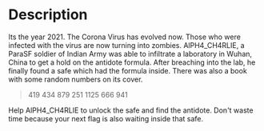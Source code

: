 # Description
Its the year 2021. The Corona Virus has evolved now. Those who were infected with the virus are now turning into zombies.
AlPH4_CH4RLIE, a ParaSF soldier of Indian Army was able to infiltrate a laboratory in Wuhan, China to get a hold on the antidote formula.
After breaching into the lab, he finally found a safe which had the formula inside. There was also a book with some random numbers 
on its cover.


> 419 434 879 251 1125 666 941

Help AlPH4_CH4RLIE to unlock the safe and find the antidote. Don't waste time because your next flag is also waiting inside that safe.
